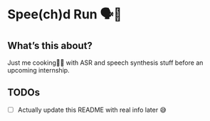 
# Spee(ch)d Run 🗣️💨

## What’s this about?
Just me cooking🧑‍🍳  with ASR and speech synthesis stuff before an upcoming internship.

## TODOs

* [ ] Actually update this README with real info later 😅